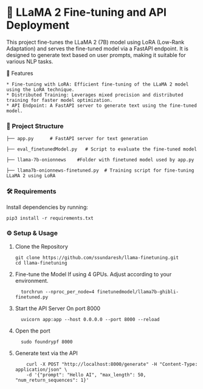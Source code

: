 # 🦙 LLaMA 2 Fine-tuning and API Deployment

This project fine-tunes the LLaMA 2 (7B) model using LoRA (Low-Rank Adaptation) and serves the fine-tuned model via a FastAPI endpoint. It is designed to generate text based on user prompts, making it suitable for various NLP tasks.


🚀 Features

    * Fine-tuning with LoRA: Efficient fine-tuning of the LLaMA 2 model using the LoRA technique.
    * Distributed Training: Leverages mixed precision and distributed training for faster model optimization.
    * API Endpoint: A FastAPI server to generate text using the fine-tuned model.

### 📁 Project Structure

    ├── app.py      # FastAPI server for text generation

    ├── eval_finetunedModel.py   # Script to evaluate the fine-tuned model

    ├── llama-7b-onionnews    #Folder with finetuned model used by app.py

    ├── llama7b-onionnews-finetuned.py  # Training script for fine-tuning LLaMA 2 using LoRA

### 🛠️ Requirements

  Install dependencies by running:
  
    pip3 install -r requirements.txt

### ⚙️ Setup & Usage

  1. Clone the Repository
      ```
      git clone https://github.com/ssundaresh/llama-finetuning.git
      cd llama-finetuning
  2. Fine-tune the Model
     If using 4 GPUs. Adjust according to your environment.
     ```
       torchrun --nproc_per_node=4 finetunedmodel/llama7b-ghibli-finetuned.py

  3. Start the API Server
     On port 8000
     ```
       uvicorn app:app --host 0.0.0.0 --port 8000 --reload
  4. Open the port
     ```
       sudo foundrypf 8000
  5. Generate text via the API
     ```
         curl -X POST "http://localhost:8000/generate" -H "Content-Type: application/json" \
         -d '{"prompt": "Hello AI", "max_length": 50, "num_return_sequences": 1}'



